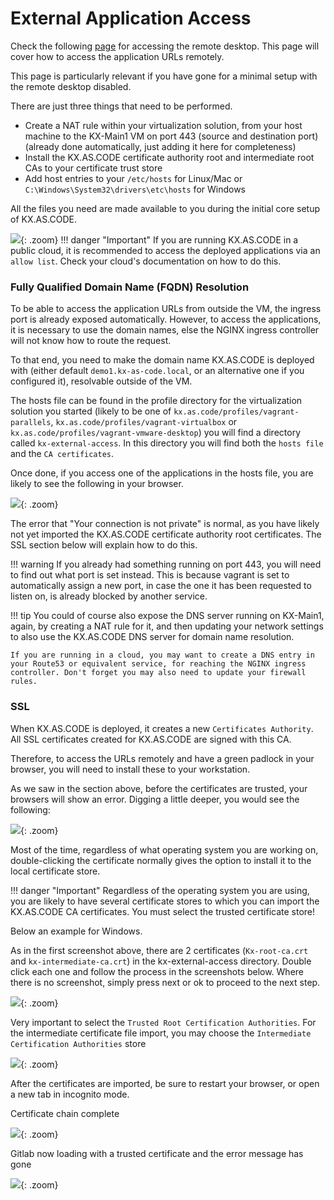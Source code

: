 # External Application Access

Check the following [page](../../Deployment/Remote-Access/) for accessing the remote desktop. This page will cover how to access the application URLs remotely.

This page is particularly relevant if you have gone for a minimal setup with the remote desktop disabled.

There are just three things that need to be performed.

- Create a NAT rule within your virtualization solution, from your host machine to the KX-Main1 VM on port 443 (source and destination port) (already done automatically, just adding it here for completeness)
- Install the KX.AS.CODE certificate authority root and intermediate root CAs to your certificate trust store
- Add host entries to your `/etc/hosts` for Linux/Mac or `C:\Windows\System32\drivers\etc\hosts` for Windows

All the files you need are made available to you during the initial core setup of KX.AS.CODE.

![](../assets/images/external_access_1.png){: .zoom}
!!! danger "Important"
    If you are running KX.AS.CODE in a public cloud, it is recommended to access the deployed applications via an `allow list`. Check your cloud's documentation on how to do this.

### Fully Qualified Domain Name (FQDN) Resolution

To be able to access the application URLs from outside the VM, the ingress port is already exposed automatically.
However, to access the applications, it is necessary to use the domain names, else the NGINX ingress controller will not know how to route the request.

To that end, you need to make the domain name KX.AS.CODE is deployed with (either default `demo1.kx-as-code.local`, or an alternative one if you configured it), resolvable outside of the VM.

The hosts file can be found in the profile directory for the virtualization solution you started (likely to be one of `kx.as.code/profiles/vagrant-parallels`, `kx.as.code/profiles/vagrant-virtualbox` or `kx.as.code/profiles/vagrant-vmware-desktop`) you will find a directory called `kx-external-access`. In this directory you will find both the `hosts file` and the `CA certificates`.

Once done, if you access one of the applications in the hosts file, you are likely to see the following in your browser.

![](../assets/images/external_access_5.png){: .zoom}

The error that "Your connection is not private" is normal, as you have likely not yet imported the KX.AS.CODE certificate authority root certificates. The SSL section below will explain how to do this.

!!! warning
    If you already had something running on port 443, you will need to find out what port is set instead. This is because vagrant is set to automatically assign a new port, in case the one it has been requested to listen on, is already blocked by another service.

!!! tip
    You could of course also expose the DNS server running on KX-Main1, again, by creating a NAT rule for it, and then updating your network settings to also use the KX.AS.CODE DNS server for domain name resolution.

    If you are running in a cloud, you may want to create a DNS entry in your Route53 or equivalent service, for reaching the NGINX ingress controller. Don't forget you may also need to update your firewall rules.

### SSL
When KX.AS.CODE is deployed, it creates a new `Certificates Authority`. All SSL certificates created for KX.AS.CODE are signed with this CA.

Therefore, to access the URLs remotely and have a green padlock in your browser, you will need to install these to your workstation.

As we saw in the section above, before the certificates are trusted, your browsers will show an error. Digging a little deeper, you would see the following:

![](../assets/images/external_access_2.png){: .zoom}

Most of the time, regardless of what operating system you are working on, double-clicking the certificate normally gives the option to install it to the local certificate store.

!!! danger "Important"
    Regardless of the operating system you are using, you are likely to have several certificate stores to which you can import the KX.AS.CODE CA certificates. You must select the trusted certificate store!

Below an example for Windows.

As in the first screenshot above, there are 2 certificates (`Kx-root-ca.crt` and `kx-intermediate-ca.crt`) in the kx-external-access directory.
Double click each one and follow the process in the screenshots below.
Where there is no screenshot, simply press next or ok to proceed to the next step.

![](../assets/images/external_access_3.png){: .zoom}

Very important to select the `Trusted Root Certification Authorities`. For the intermediate certificate file import, you may choose the `Intermediate Certification Authorities` store

![](../assets/images/external_access_4.png){: .zoom}

After the certificates are imported, be sure to restart your browser, or open a new tab in incognito mode.

Certificate chain complete

![](../assets/images/external_access_6.png){: .zoom}

Gitlab now loading with a trusted certificate and the error message has gone

![](../assets/images/external_access_7.png){: .zoom}
